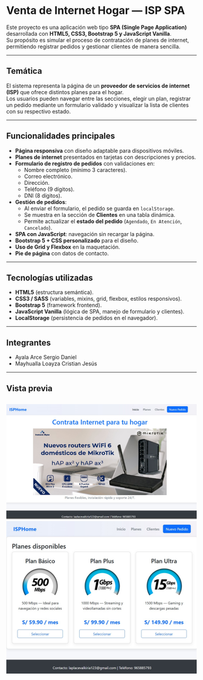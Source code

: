 #  Venta de Internet Hogar — ISP SPA

Este proyecto es una aplicación web tipo **SPA (Single Page Application)** desarrollada con **HTML5, CSS3, Bootstrap 5 y JavaScript Vanilla**.  
Su propósito es simular el proceso de contratación de planes de internet, permitiendo registrar pedidos y gestionar clientes de manera sencilla.

---

##  Temática
El sistema representa la página de un **proveedor de servicios de internet (ISP)** que ofrece distintos planes para el hogar.  
Los usuarios pueden navegar entre las secciones, elegir un plan, registrar un pedido mediante un formulario validado y visualizar la lista de clientes con su respectivo estado.

---

##  Funcionalidades principales
- **Página responsiva** con diseño adaptable para dispositivos móviles.
- **Planes de internet** presentados en tarjetas con descripciones y precios.
- **Formulario de registro de pedidos** con validaciones en:
  - Nombre completo (mínimo 3 caracteres).
  - Correo electrónico.
  - Dirección.
  - Teléfono (9 dígitos).
  - DNI (8 dígitos).
- **Gestión de pedidos**:
  - Al enviar el formulario, el pedido se guarda en `localStorage`.
  - Se muestra en la sección de **Clientes** en una tabla dinámica.
  - Permite actualizar el **estado del pedido** (`Agendado`, `En Atención`, `Cancelado`).
- **SPA con JavaScript**: navegación sin recargar la página.
- **Bootstrap 5 + CSS personalizado** para el diseño.
- **Uso de Grid y Flexbox** en la maquetación.
- **Pie de página** con datos de contacto.

---

##  Tecnologías utilizadas
- **HTML5** (estructura semántica).
- **CSS3 / SASS** (variables, mixins, grid, flexbox, estilos responsivos).
- **Bootstrap 5** (framework frontend).
- **JavaScript Vanilla** (lógica de SPA, manejo de formulario y clientes).
- **LocalStorage** (persistencia de pedidos en el navegador).

---

##  Integrantes
- Ayala Arce Sergio Daniel  
- Mayhualla Loayza Cristian Jesús  

---

##  Vista previa
![apartado1](proyecto1.jpg)
![apartado2](proyecto2.jpg)
---
